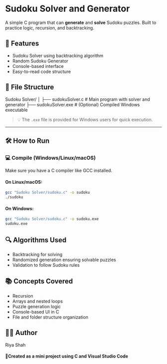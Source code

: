 # Sudoku Solver and Generator

A simple C program that can **generate** and **solve** Sudoku puzzles. Built to practice logic, recursion, and backtracking.

## 🧩 Features

- Sudoku Solver using backtracking algorithm
- Random Sudoku Generator
- Console-based interface
- Easy-to-read code structure

## 📁 File Structure

Sudoku Solver/
│
├── sudokuSolver.c # Main program with solver and generator
├── sudokuSolver.exe # (Optional) Compiled Windows executable


> 💡 The `.exe` file is provided for Windows users for quick execution.

---

## 🛠️ How to Run

### 💻 Compile (Windows/Linux/macOS)

Make sure you have a C compiler like GCC installed.

#### On Linux/macOS:
```bash
gcc "Sudoku Solver/sudoku.c" -o sudoku
./sudoku
```

#### On Windows:
```bash
gcc "Sudoku Solver/sudoku.c" -o sudoku.exe
sudoku.exe
```

## 🔍 Algorithms Used
 - Backtracking for solving
 - Randomized generation ensuring solvable puzzles
 - Validation to follow Sudoku rules

## 📚 Concepts Covered
- Recursion
- Arrays and nested loops
- Puzzle generation logic
- Console-based UI in C
- File and folder structure organization

## 👩‍💻 Author
Riya Shah
#### 📌Created as a mini project using C and Visual Studio Code
